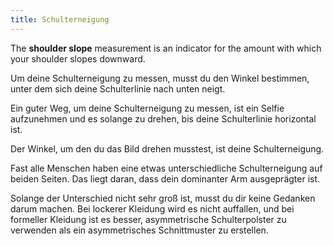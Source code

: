 ```yaml
---
title: Schulterneigung
---
```


The **shoulder slope** measurement is an indicator for the amount with which your shoulder slopes downward.

Um deine Schulterneigung zu messen, musst du den Winkel bestimmen, unter dem sich deine Schulterlinie nach unten neigt.

Ein guter Weg, um deine Schulterneigung zu messen, ist ein Selfie aufzunehmen und es solange zu drehen, bis deine Schulterlinie horizontal ist.

Der Winkel, um den du das Bild drehen musstest, ist deine Schulterneigung.

<Note>

Fast alle Menschen haben eine etwas unterschiedliche Schulterneigung auf beiden Seiten.
Das liegt daran, dass dein dominanter Arm ausgeprägter ist.

Solange der Unterschied nicht sehr groß ist, musst du dir keine Gedanken darum machen.
Bei lockerer Kleidung wird es nicht auffallen, und bei formeller Kleidung ist es besser, asymmetrische Schulterpolster zu verwenden als ein asymmetrisches Schnittmuster zu erstellen.

</Note>
